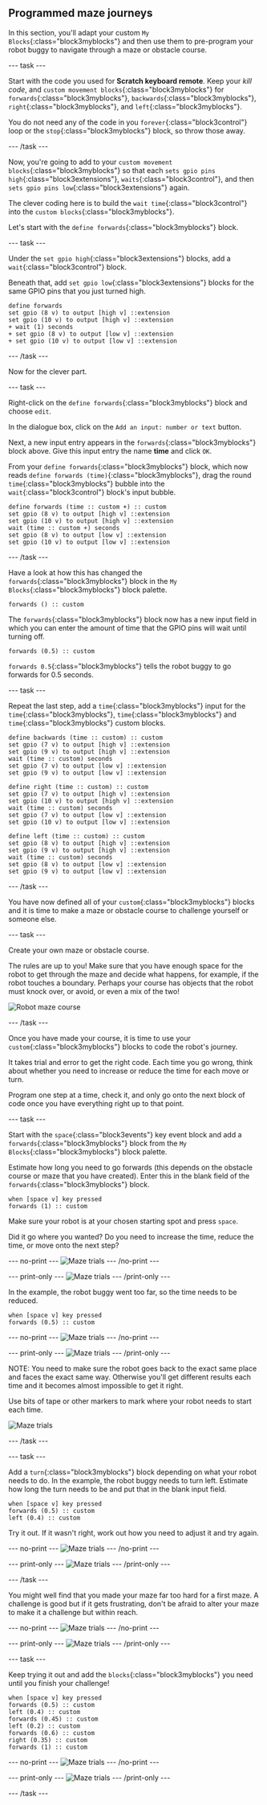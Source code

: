 ## Programmed maze journeys

In this section, you'll adapt your custom `My Blocks`{:class="block3myblocks"} and then use them to pre-program your robot buggy to navigate through a maze or obstacle course.

--- task ---

Start with the code you used for **Scratch keyboard remote**. Keep your _kill code_, and `custom movement blocks`{:class="block3myblocks"} for `forwards`{:class="block3myblocks"}, `backwards`{:class="block3myblocks"}, `right`{:class="block3myblocks"}, and `left`{:class="block3myblocks"}.

You do not need any of the code in you `forever`{:class="block3control"} loop or the `stop`{:class="block3myblocks"} block, so throw those away.

--- /task ---

Now, you're going to add to your `custom movement blocks`{:class="block3myblocks"} so that each `sets gpio pins high`{:class="block3extensions"}, `waits`{:class="block3control"}, and then `sets gpio pins low`{:class="block3extensions"} again.

The clever coding here is to build the `wait time`{:class="block3control"} into the `custom blocks`{:class="block3myblocks"}.

Let's start with the `define forwards`{:class="block3myblocks"} block.

--- task ---

Under the `set gpio high`{:class="block3extensions"} blocks, add a `wait`{:class="block3control"} block.

Beneath that, add `set gpio low`{:class="block3extensions"} blocks for the same GPIO pins that you just turned high.

```blocks3
define forwards
set gpio (8 v) to output [high v] ::extension
set gpio (10 v) to output [high v] ::extension
+ wait (1) seconds
+ set gpio (8 v) to output [low v] ::extension
+ set gpio (10 v) to output [low v] ::extension
```

--- /task ---

Now for the clever part.

--- task ---

Right-click on the `define forwards`{:class="block3myblocks"} block and choose `edit`.

In the dialogue box, click on the `Add an input: number or text` button.

Next, a new input entry appears in the `forwards`{:class="block3myblocks"} block above. Give this input entry the name **time** and click `OK`.

From your `define forwards`{:class="block3myblocks"} block, which now reads `define forwards (time)`{:class="block3myblocks"}, drag the round `time`{:class="block3myblocks"} bubble into the `wait`{:class="block3control"} block's input bubble.


```blocks3
define forwards (time :: custom +) :: custom
set gpio (8 v) to output [high v] ::extension
set gpio (10 v) to output [high v] ::extension
wait (time :: custom +) seconds
set gpio (8 v) to output [low v] ::extension
set gpio (10 v) to output [low v] ::extension
```

--- /task ---

Have a look at how this has changed the `forwards`{:class="block3myblocks"} block in the `My Blocks`{:class="block3myblocks"} block palette.

```blocks3
forwards () :: custom
```
The `forwards`{:class="block3myblocks"} block now has a new input field in which you can enter the amount of time that the GPIO pins will wait until turning off.

```blocks3
forwards (0.5) :: custom
```

`forwards 0.5`{:class="block3myblocks"} tells the robot buggy to go forwards for 0.5 seconds.

--- task ---

Repeat the last step, add a `time`{:class="block3myblocks"} input for the `time`{:class="block3myblocks"}, `time`{:class="block3myblocks"} and `time`{:class="block3myblocks"} custom blocks.

```blocks3
define backwards (time :: custom) :: custom
set gpio (7 v) to output [high v] ::extension
set gpio (9 v) to output [high v] ::extension
wait (time :: custom) seconds
set gpio (7 v) to output [low v] ::extension
set gpio (9 v) to output [low v] ::extension

define right (time :: custom) :: custom
set gpio (7 v) to output [high v] ::extension
set gpio (10 v) to output [high v] ::extension
wait (time :: custom) seconds
set gpio (7 v) to output [low v] ::extension
set gpio (10 v) to output [low v] ::extension

define left (time :: custom) :: custom
set gpio (8 v) to output [high v] ::extension
set gpio (9 v) to output [high v] ::extension
wait (time :: custom) seconds
set gpio (8 v) to output [low v] ::extension
set gpio (9 v) to output [low v] ::extension
```

--- /task ---

You have now defined all of your `custom`{:class="block3myblocks"} blocks and it is time to make a maze or obstacle course to challenge yourself or someone else.

--- task ---

Create your own maze or obstacle course.

The rules are up to you! Make sure that you have enough space for the robot to get through the maze and decide what happens, for example, if the robot touches a boundary. Perhaps your course has objects that the robot must knock over, or avoid, or even a mix of the two!

![Robot maze course](images/mazeJourneys_maze.png)

--- /task ---

Once you have made your course, it is time to use your `custom`{:class="block3myblocks"} blocks to code the robot's journey. 

It takes trial and error to get the right code. Each time you go wrong, think about whether you need to increase or reduce the time for each move or turn.

Program one step at a time, check it, and only go onto the next block of code once you have everything right up to that point.

--- task ---

Start with the `space`{:class="block3events"} key event block and add a `forwards`{:class="block3myblocks"} block from the `My Blocks`{:class="block3myblocks"} block palette.

Estimate how long you need to go forwards (this depends on the obstacle course or maze that you have created). Enter this in the blank field of the `forwards`{:class="block3myblocks"} block.

```blocks3
when [space v] key pressed
forwards (1) :: custom
```
Make sure your robot is at your chosen starting spot and press `space`.

Did it go where you wanted? Do you need to increase the time, reduce the time, or move onto the next step?

--- no-print ---
![Maze trials](images/mazeJourneys_mazeTrial1.gif)
--- /no-print ---

--- print-only ---
![Maze trials](images/mazeJourneys_mazeTrial1.png)
--- /print-only ---

In the example, the robot buggy went too far, so the time needs to be reduced.

```blocks3
when [space v] key pressed
forwards (0.5) :: custom
```

--- no-print ---
![Maze trials](images/mazeJourneys_mazeTrial2.gif)
--- /no-print ---

--- print-only ---
![Maze trials](images/mazeJourneys_mazeTrial2.png)
--- /print-only ---

NOTE: You need to make sure the robot goes back to the exact same place and faces the exact same way. Otherwise you'll get different results each time and it becomes almost impossible to get it right. 

Use bits of tape or other markers to mark where your robot needs to start each time.

![Maze trials](images/mazeJourneys_mazeStartMarkers.png)

--- /task ---

--- task ---

Add a `turn`{:class="block3myblocks"} block depending on what your robot needs to do. In the example, the robot buggy needs to turn left. Estimate how long the turn needs to be and put that in the blank input field.

```blocks3
when [space v] key pressed
forwards (0.5) :: custom
left (0.4) :: custom
```

Try it out. If it wasn't right, work out how you need to adjust it and try again.

--- no-print ---
![Maze trials](images/mazeJourneys_mazeTrial3.gif)
--- /no-print ---

--- print-only ---
![Maze trials](images/mazeJourneys_mazeTrial3.png)
--- /print-only ---

--- /task ---

You might well find that you made your maze far too hard for a first maze. A challenge is good but if it gets frustrating, don't be afraid to alter your maze to make it a challenge but within reach.

--- no-print ---
![Maze trials](images/mazeJourneys_mazeTrial4.gif)
--- /no-print ---

--- print-only ---
![Maze trials](images/mazeJourneys_mazeTrial4.png)
--- /print-only ---

--- task ---

Keep trying it out and add the `blocks`{:class="block3myblocks"} you need until you finish your challenge!

```blocks3
when [space v] key pressed
forwards (0.5) :: custom
left (0.4) :: custom
forwards (0.45) :: custom
left (0.2) :: custom
forwards (0.6) :: custom
right (0.35) :: custom
forwards (1) :: custom
```

--- no-print ---
![Maze trials](images/mazeJourneys_mazeTrial5.gif)
--- /no-print ---

--- print-only ---
![Maze trials](images/mazeJourneys_mazeTrial5.png)
--- /print-only ---

--- /task ---

